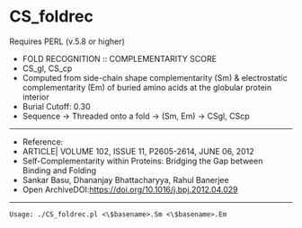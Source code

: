 # CS_foldrec

Requires PERL (v.5.8 or higher)

- FOLD RECOGNITION :: COMPLEMENTARITY SCORE
- CS_gl, CS_cp 
- Computed from side-chain shape complementarity (Sm) & electrostatic complementarity (Em) of buried amino acids at the globular protein interior 
- Burial Cutoff: 0.30
- Sequence -> Threaded onto a fold -> (Sm, Em) -> CSgl, CScp
- ---------------------------------------------------------------
- Reference: 
- ARTICLE| VOLUME 102, ISSUE 11, P2605-2614, JUNE 06, 2012
- Self-Complementarity within Proteins: Bridging the Gap between Binding and Folding
- Sankar Basu, Dhananjay Bhattacharyya, Rahul Banerjee
- Open ArchiveDOI:https://doi.org/10.1016/j.bpj.2012.04.029
- --------------------------------------------------------------

```Usage: ./CS_foldrec.pl <\$basename>.Sm <\$basename>.Em```

